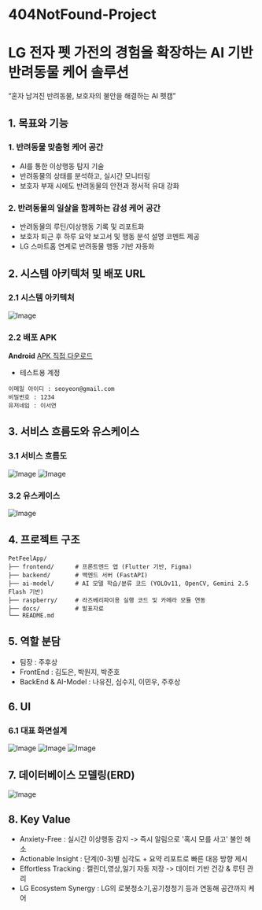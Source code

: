 # 404NotFound-Project

# LG 전자 펫 가전의 경험을 확장하는 AI 기반 반려동물 케어 솔루션
“혼자 남겨진 반려동물, 보호자의 불안을 해결하는 AI 펫캠”

## 1. 목표와 기능

### 1. 반려동물 맞춤형 케어 공간
- AI를 통한 이상행동 탐지 기술
- 반려동물의 상태를 분석하고, 실시간 모니터링
- 보호자 부재 시에도 반려동물의 안전과 정서적 유대 강화
  
### 2. 반려동물의 일살을 함께하는 감성 케어 공간
- 반려동물의 루틴/이상행동 기록 및 리포트화
- 보호자 퇴근 후 하루 요약 보고서 및 행동 분석 설명 코멘트 제공
- LG 스마트홈 연계로 반려동물 행동 기반 자동화

## 2. 시스템 아키텍처 및 배포 URL
### 2.1 시스템 아키텍처
![Image](https://github.com/user-attachments/assets/1498d369-21d8-49c9-bfcf-cc590bba9811)

### 2.2 배포 APK
**Android**
[APK 직접 다운로드](https://블라블라.apk)
- 테스트용 계정
```
이메일 아이디 : seoyeon@gmail.com
비밀번호 : 1234
유저네임 : 이서연
```

## 3. 서비스 흐름도와 유스케이스
### 3.1 서비스 흐름도
![Image](https://github.com/user-attachments/assets/f912ac41-d8ea-4c15-ab08-f686e223893a)
![Image](https://github.com/user-attachments/assets/f59709a7-e05b-4d56-9dc9-287156e97631)

### 3.2 유스케이스
![Image](https://github.com/user-attachments/assets/752166e3-f426-4585-b547-2928e1ff328b)

## 4. 프로젝트 구조
```
PetFeelApp/
├── frontend/      # 프론트엔드 앱 (Flutter 기반, Figma)
├── backend/       # 백엔드 서버 (FastAPI)
├── ai-model/      # AI 모델 학습/분류 코드 (YOLOv11, OpenCV, Gemini 2.5 Flash 기반)
├── raspberry/     # 라즈베리파이용 실행 코드 및 카메라 모듈 연동
├── docs/          # 발표자료
└── README.md
```

## 5. 역할 분담
- 팀장 : 주후상
- FrontEnd : 김도은, 박원지, 박준호
- BackEnd & AI-Model : 나유진, 심수지, 이민우, 주후상

## 6. UI
### 6.1 대표 화면설계
![Image](https://github.com/user-attachments/assets/62a15581-bdcd-4096-8aa8-b68cbf4649fd)
![Image](https://github.com/user-attachments/assets/a7f91d36-b3c8-43b7-a925-0c4357843229)
![Image](https://github.com/user-attachments/assets/a220e30b-eccc-470a-b1e5-b62397c7d3b9)

## 7. 데이터베이스 모델링(ERD)
![Image](https://github.com/user-attachments/assets/6c97eb53-05e1-4baa-8ac9-ca5aa39f92b6)

## 8. Key Value
- Anxiety-Free : 실시간 이상행동 감지 -> 즉시 알림으로 '혹시 모를 사고' 불안 해소
- Actionable Insight : 단계(0-3)별 심각도 + 요약 리포트로 빠른 대응 방향 제시
- Effortless Tracking : 캘린더,영상,일기 자동 저장 -> 데이터 기반 건강 & 루틴 관리
- LG Ecosystem Synergy : LG의 로봇청소기,공기청청기 등과 연동해 공간까지 케어

